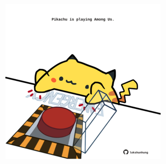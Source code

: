 <!-- built at 17/11/2022, 21:01:14 UTC -->
<p align="center">
  <img width="500" height="500" src="./ReadmeImage.svg">
</p>
